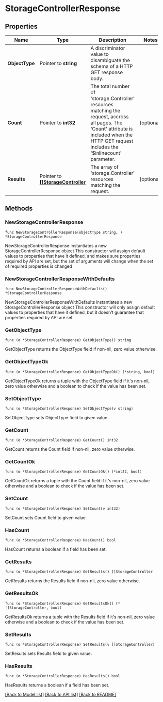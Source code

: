 # StorageControllerResponse

## Properties

Name | Type | Description | Notes
------------ | ------------- | ------------- | -------------
**ObjectType** | Pointer to **string** | A discriminator value to disambiguate the schema of a HTTP GET response body. | 
**Count** | Pointer to **int32** | The total number of &#39;storage.Controller&#39; resources matching the request, accross all pages. The &#39;Count&#39; attribute is included when the HTTP GET request includes the &#39;$inlinecount&#39; parameter. | [optional] 
**Results** | Pointer to [**[]StorageController**](storage.Controller.md) | The array of &#39;storage.Controller&#39; resources matching the request. | [optional] 

## Methods

### NewStorageControllerResponse

`func NewStorageControllerResponse(objectType string, ) *StorageControllerResponse`

NewStorageControllerResponse instantiates a new StorageControllerResponse object
This constructor will assign default values to properties that have it defined,
and makes sure properties required by API are set, but the set of arguments
will change when the set of required properties is changed

### NewStorageControllerResponseWithDefaults

`func NewStorageControllerResponseWithDefaults() *StorageControllerResponse`

NewStorageControllerResponseWithDefaults instantiates a new StorageControllerResponse object
This constructor will only assign default values to properties that have it defined,
but it doesn't guarantee that properties required by API are set

### GetObjectType

`func (o *StorageControllerResponse) GetObjectType() string`

GetObjectType returns the ObjectType field if non-nil, zero value otherwise.

### GetObjectTypeOk

`func (o *StorageControllerResponse) GetObjectTypeOk() (*string, bool)`

GetObjectTypeOk returns a tuple with the ObjectType field if it's non-nil, zero value otherwise
and a boolean to check if the value has been set.

### SetObjectType

`func (o *StorageControllerResponse) SetObjectType(v string)`

SetObjectType sets ObjectType field to given value.


### GetCount

`func (o *StorageControllerResponse) GetCount() int32`

GetCount returns the Count field if non-nil, zero value otherwise.

### GetCountOk

`func (o *StorageControllerResponse) GetCountOk() (*int32, bool)`

GetCountOk returns a tuple with the Count field if it's non-nil, zero value otherwise
and a boolean to check if the value has been set.

### SetCount

`func (o *StorageControllerResponse) SetCount(v int32)`

SetCount sets Count field to given value.

### HasCount

`func (o *StorageControllerResponse) HasCount() bool`

HasCount returns a boolean if a field has been set.

### GetResults

`func (o *StorageControllerResponse) GetResults() []StorageController`

GetResults returns the Results field if non-nil, zero value otherwise.

### GetResultsOk

`func (o *StorageControllerResponse) GetResultsOk() (*[]StorageController, bool)`

GetResultsOk returns a tuple with the Results field if it's non-nil, zero value otherwise
and a boolean to check if the value has been set.

### SetResults

`func (o *StorageControllerResponse) SetResults(v []StorageController)`

SetResults sets Results field to given value.

### HasResults

`func (o *StorageControllerResponse) HasResults() bool`

HasResults returns a boolean if a field has been set.


[[Back to Model list]](../README.md#documentation-for-models) [[Back to API list]](../README.md#documentation-for-api-endpoints) [[Back to README]](../README.md)


